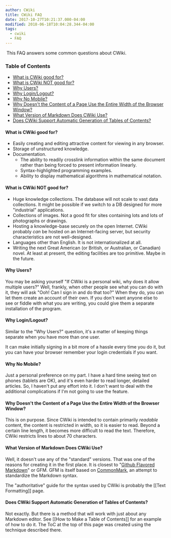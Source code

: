 ```yaml
---
author: CWiki
title: CWiki FAQ
date: 2017-10-27T10:21:37.000-04:00
modified: 2018-06-18T10:04:28.344-04:00
tags:
  - cwiki
  - FAQ
---
```



​
This FAQ answers some common questions about CWiki.

### Table of Contents ###

* [What is CWiki good for?](#What_is_CWiki_good_for?)
* [What is CWiki NOT good for?](#What_is_CWiki_NOT_good_for?)
* [Why Users?](#Why_Users?)
* [Why Login/Logout?](#Why_Login/Logout?)
* [Why No Mobile?](#Why_No_Mobile?)
* [Why Doesn't the Content of a Page Use the Entire Width of the Browser Window?](#Why_Doesn't_the_Content_of_a_Page_Use_the_Entire_Width_of_the_Browser_Window?)
* [What Version of Markdown Does CWiki Use?](#What_Version_of_Markdown_Does_CWiki_Use?)
*  [Does CWiki Support Automatic Generation of Tables of Contents?](#Does_CWiki_Support_Automatic_Generation_of_Tables_of_Contents?)

#### What is CWiki good for? <a name="What_is_CWiki_ good_ for?"></a> ####

* Easily creating and editing attractive content for viewing in any browser.
* Storage of unstructured knowledge.
* Documentation.
	* The ability to readily crosslink information within the same document rather than being forced to present information linearly.
	* Syntax-highlighted programming examples.
	* Ability to display mathematical algorithms in mathematical notation.

#### What is CWiki NOT good for? <a name="What_is_CWiki_NOT_good_for?"></a> ###

* Huge knowledge collections. The database will not scale to vast data collections. It might be possible if we switch to a DB designed for more "industrial" applications.
* Collections of images. Not a good fit for sites containing lots and lots of photographs or drawings.
* Hosting a knowledge-base securely on the open Internet. CWiki probably _can_ be hosted on an Internet-facing server, but security characteristics are not well-designed.
* Languages other than English. It is not internationalized at all.
* Writing the next Great American (or British, or Australian, or Canadian) novel. At least at present, the editing facilities are too primitive. Maybe in the future.

#### Why Users? <a name="Why_Users?"></a> ####

You may be asking yourself "If CWiki is a personal wiki, why does it allow multiple users?" Well, frankly, when other people see what you can do with it, they will ask "Ooh! Can I sign in and do that too?" When they do, you can let them create an account of their own. If you don't want anyone else to see or fiddle with what you are writing, you could give them a separate installation of the program.

#### Why Login/Logout? <a name="Why_Login/Logout?"></a> ####

Similar to the "Why Users?" question, it's a matter of keeping things separate when you have more than one user.

It can make initially signing in a bit more of a hassle every time you do it, but you can have your browser remember your login credentials if you want.

#### Why No Mobile? <a name="Why_No_Mobile?"></a> ####

Just a personal preference on my part. I have a hard time seeing text on phones (tablets are OK), and it's even harder to read longer, detailed articles. So, I haven't put any effort into it. I don't want to deal with the additional complications if I'm not going to use the feature.

#### Why Doesn't the Content of a Page Use the Entire Width of the Browser Window? <a name="Why_Doesn't_the_Content_of_a_Page_Use_the_Entire_Width_of_the_Browser_Window?"></a> ####

This is on purpose. Since CWiki is intended to contain primarily _readable_​ content, the content is restricted in width, so it is easier to read. Beyond a certain line length, it becomes more difficult to read the text. Therefore, CWiki restricts lines to about 70 characters.

#### What Version of Markdown Does CWiki Use? <a name="What_Version_of_Markdown_Does_CWiki_Use?"></a> ####

Well, it doesn't use any of the "standard" versions. That was one of the reasons for creating it in the first place. It is closest to "[Github Flavored Markdown](https://github.github.com/gfm/)" or GFM. GFM is itself based on [CommonMark](http://spec.commonmark.org/0.28/), an attempt to standardize the Markdown syntax.

The "authoritative" guide for the syntax used by CWiki is probably the [[Text Formatting]] page.

#### Does CWiki Support Automatic Generation of Tables of Contents? <a name="Does_CWiki_Support_Automatic_Generation_of_Tables_of_Contents?"></a> ####

Not exactly. But there is a method that will work with just about any Markdown editor. See [[How to Make a Table of Contents]] for an example of how to do it. The ToC at the top of this page was created using the technique described there.